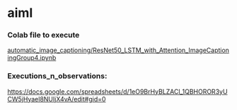 # aiml

### Colab file to execute
[automatic_image_captioning/ResNet50_LSTM_with_Attention_ImageCaptioningGroup4.ipynb](https://github.com/chirucodes/aiml/blob/main/automatic_image_captioning/ResNet50_LSTM_with_Attention_ImageCaptioningGroup4.ipynb)


### Executions_n_observations:
https://docs.google.com/spreadsheets/d/1eO9BrHyBLZACl_1QBHOROR3yUCW5jHyael8NUIjX4vA/edit#gid=0
